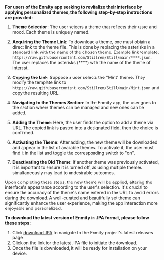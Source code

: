 **For users of the Enmity app seeking to revitalize their interface by applying personalized themes, the following step-by-step instructions are provided:**

1. **Theme Selection**: The user selects a theme that reflects their taste and mood. Each theme is uniquely named.

2. **Acquiring the Theme Link**: To download a theme, one must obtain a direct link to the theme file. This is done by replacing the asterisks in a standard link with the name of the chosen theme. Example link template: `https://raw.githubusercontent.com/Stillrem/Still/main/****.json`. The user replaces the asterisks (****) with the name of the theme of interest.

3. **Copying the Link**: Suppose a user selects the "Mint" theme. They modify the template link to `https://raw.githubusercontent.com/Stillrem/Still/main/Mint.json` and copy the resulting URL.

4. **Navigating to the Themes Section**: In the Enmity app, the user goes to the section where themes can be managed and new ones can be added.

5. **Adding the Theme**: Here, the user finds the option to add a theme via URL. The copied link is pasted into a designated field, then the choice is confirmed.

6. **Activating the Theme**: After adding, the new theme will be downloaded and appear in the list of available themes. To activate it, the user must find it in the list and toggle the corresponding switch to "on".

7. **Deactivating the Old Theme**: If another theme was previously activated, it is important to ensure it is turned off, as using multiple themes simultaneously may lead to undesirable outcomes.

Upon completing these steps, the new theme will be applied, altering the interface's appearance according to the user's selection. It's crucial to ensure the accuracy of the theme's name entered in the URL to avoid errors during the download. A well-curated and beautifully set theme can significantly enhance the user experience, making the app interaction more enjoyable and personalized.

**To download the latest version of Enmity in .IPA format, please follow these steps:**

1. Click [download .IPA](https://github.com/enmity-mod/tweak/releases/latest) to navigate to the Enmity project's latest releases page.
2. Click on the link for the latest .IPA file to initiate the download.
3. Once the file is downloaded, it will be ready for installation on your device.
